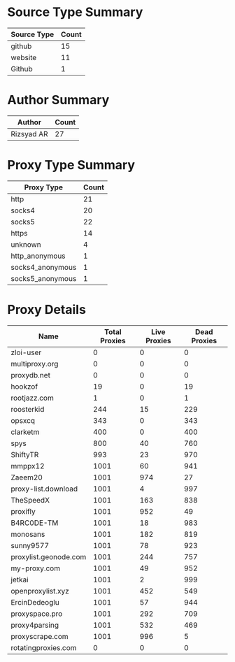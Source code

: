 # Source Type Summary

| Source Type | Count |
|-------------|-------|
| github | 15 |
| website | 11 |
| Github | 1 |


# Author Summary

| Author | Count |
|--------|-------|
| Rizsyad AR | 27 |


# Proxy Type Summary

| Proxy Type | Count |
|------------|-------|
| http | 21 |
| socks4 | 20 |
| socks5 | 22 |
| https | 14 |
| unknown | 4 |
| http_anonymous | 1 |
| socks4_anonymous | 1 |
| socks5_anonymous | 1 |


# Proxy Details

| Name | Total Proxies | Live Proxies | Dead Proxies |
|------|---------------|--------------|---------------|
| zloi-user | 0 | 0 | 0 |
| multiproxy.org | 0 | 0 | 0 |
| proxydb.net | 0 | 0 | 0 |
| hookzof | 19 | 0 | 19 |
| rootjazz.com | 1 | 0 | 1 |
| roosterkid | 244 | 15 | 229 |
| opsxcq | 343 | 0 | 343 |
| clarketm | 400 | 0 | 400 |
| spys | 800 | 40 | 760 |
| ShiftyTR | 993 | 23 | 970 |
| mmppx12 | 1001 | 60 | 941 |
| Zaeem20 | 1001 | 974 | 27 |
| proxy-list.download | 1001 | 4 | 997 |
| TheSpeedX | 1001 | 163 | 838 |
| proxifly | 1001 | 952 | 49 |
| B4RC0DE-TM | 1001 | 18 | 983 |
| monosans | 1001 | 182 | 819 |
| sunny9577 | 1001 | 78 | 923 |
| proxylist.geonode.com | 1001 | 244 | 757 |
| my-proxy.com | 1001 | 49 | 952 |
| jetkai | 1001 | 2 | 999 |
| openproxylist.xyz | 1001 | 452 | 549 |
| ErcinDedeoglu | 1001 | 57 | 944 |
| proxyspace.pro | 1001 | 292 | 709 |
| proxy4parsing | 1001 | 532 | 469 |
| proxyscrape.com | 1001 | 996 | 5 |
| rotatingproxies.com | 0 | 0 | 0 |
